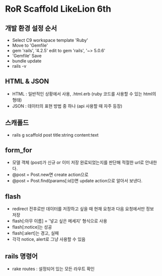 # RoR Scaffold LikeLion 6th

## 개발 환경 설정 순서
* Select C9 workspace template 'Ruby'
* Move to 'Gemfile'
* gem 'rails', '4.2.5' edit to gem 'rails', '~> 5.0.6'
* 'Gemfile' Save
* bundle update
* rails -v

## HTML & JSON
* HTML : 일반적인 상황에서 사용, .html.erb (ruby 코드를 사용할 수 있는 html의 형태)
* JSON : 데이터의 표현 방법 중 하나 (api 사용할 때 자주 등장)

## 스캐폴드
* rails g scaffold post title:string content:text

## form_for
* 모델 객체 (post)가 신규 or 이미 저장 완료되었는지를 판단해 적절한 url로 안내한다.
* @post = Post.new면 create action으로
* @post = Post.find(params[:id])면 update action으로 알아서 보낸다.

## flash
* redirect 전후로만 데이터를 저장하고 싶을 때 현재 요청과 다음 요청에서만 정보 저장
* flash[:아무 이름] = '넣고 싶은 메세지' 형식으로 사용
* flash[:notice]는 성공
* flash[:alert]는 경고, 실패
* 각각 notice, alert로 그냥 사용할 수 있음

## rails 명령어
* rake routes : 설정되어 있는 모든 라우트 확인